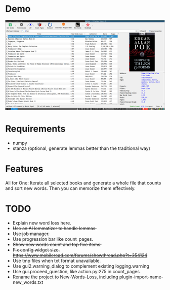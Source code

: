 # Demo

![](demo.png)

# Requirements

* numpy
* stanza (optional, generate lemmas better than the traditional way)

# Features

All for One: Iterate all selected books and generate a whole file that counts and sort new words. Then you can memorize them effectively.

# TODO

* Explain new word loss here.
* ~~Use an AI lemmatizer to handle lemmas.~~
* ~~Use job manager.~~
* Use progression bar like count_pages.
* ~~Show new words count and top five items.~~
* ~~Fix config widget size. https://www.mobileread.com/forums/showthread.php?t=354124~~
* Use tmp files when txt format unavailable.
* Use gui2.warning_dialog to complement existing logging.warning
* Use gui.proceed_question, like action.py:275 in count_pages
* Rename the project to New-Words-Loss, including plugin-import-name-new_words.txt
